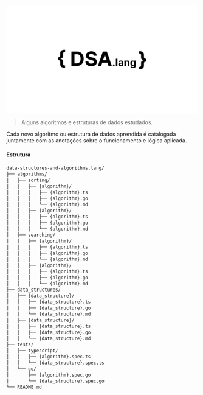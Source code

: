 ![Banner](/assets/dsa-lang.svg)

> Alguns algoritmos e estruturas de dados estudados.

Cada novo algoritmo ou estrutura de dados aprendida é catalogada juntamente com as anotações sobre o funcionamento e lógica aplicada.

#### Estrutura

```textplain
data-structures-and-algorithms.lang/
├── algorithms/
│   ├── sorting/
│   │   ├── {algorithm}/
│   │   │   ├── {algorithm}.ts
│   │   │   ├── {algorithm}.go
│   │   │   └── {algorithm}.md
│   │   ├── {algorithm}/
│   │   │   ├── {algorithm}.ts
│   │   │   ├── {algorithm}.go
│   │   │   └── {algorithm}.md
│   ├── searching/
│   │   ├── {algorithm}/
│   │   │   ├── {algorithm}.ts
│   │   │   ├── {algorithm}.go
│   │   │   └── {algorithm}.md
│   │   ├── {algorithm}/
│   │   │   ├── {algorithm}.ts
│   │   │   ├── {algorithm}.go
│   │   │   └── {algorithm}.md
├── data_structures/
│   ├── {data_structure}/
│   │   ├── {data_structure}.ts
│   │   ├── {data_structure}.go
│   │   └── {data_structure}.md
│   ├── {data_structure}/
│   │   ├── {data_structure}.ts
│   │   ├── {data_structure}.go
│   │   └── {data_structure}.md
├── tests/
│   ├── typescript/
│   │   ├── {algorithm}.spec.ts
│   │   └── {data_structure}.spec.ts
│   └── go/
│       ├── {algorithm}.spec.go
│       └── {data_structure}.spec.go
└── README.md
```

